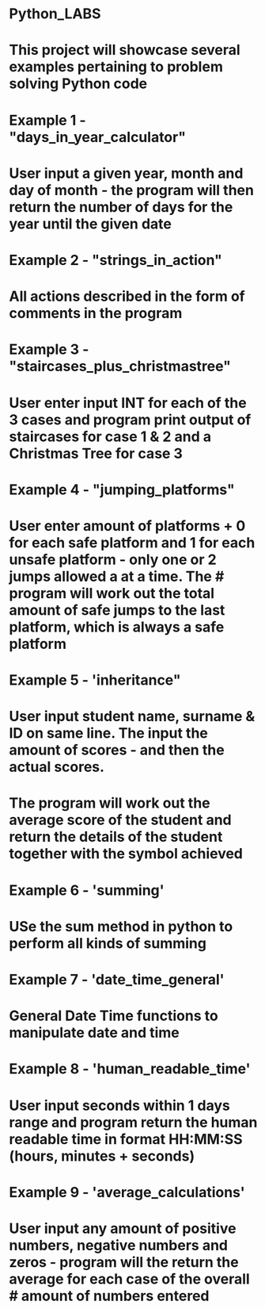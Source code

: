 # Python_LABS
#
# This project will showcase several examples pertaining to problem solving Python code
#
# Example 1 - "days_in_year_calculator"
# User input a given year, month and day of month - the program will then return the number of days for the year until the given date
#
# Example 2 - "strings_in_action"
# All actions described in the form of comments in the program
#
# Example 3 - "staircases_plus_christmastree"
# User enter input INT for each of the 3 cases and program print output of staircases for case 1 & 2 and a Christmas Tree for case 3
#
# Example 4 - "jumping_platforms"
# User enter amount of platforms + 0 for each safe platform and 1 for each unsafe platform - only one or 2 jumps allowed a at a time. The  # program will work out the total amount of safe jumps to the last platform, which is always a safe platform
#
# Example 5 - 'inheritance"
# User input student name, surname & ID on same line. The input the amount of scores - and then the actual scores.
# The program will work out the average score of the student and return the details of the student together with the symbol achieved 
#
# Example 6 - 'summing'
# USe the sum method in python to perform all kinds of summing
#
# Example 7 - 'date_time_general'
# General Date Time functions to manipulate date and time 
#
# Example 8 - 'human_readable_time'
# User input seconds within 1 days range and program return the human readable time in format HH:MM:SS (hours, minutes + seconds)
# 
# Example 9 - 'average_calculations'
# User input any amount of positive numbers, negative numbers and zeros - program will the return the average for each case of the overall # amount of numbers entered
